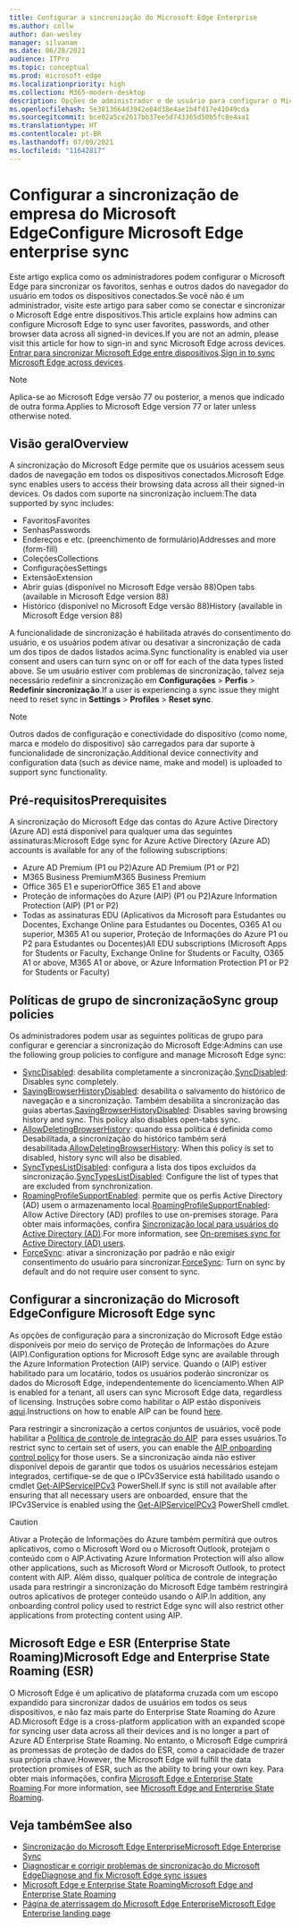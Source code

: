 ```yaml
---
title: Configurar a sincronização do Microsoft Edge Enterprise
ms.author: collw
author: dan-wesley
manager: silvanam
ms.date: 06/28/2021
audience: ITPro
ms.topic: conceptual
ms.prod: microsoft-edge
ms.localizationpriority: high
ms.collection: M365-modern-desktop
description: Opções de administrador e de usuário para configurar o Microsoft Edge para sincronizar os favoritos, senhas e outros dados do navegador.
ms.openlocfilehash: 5e3813664d3942e84d38e4ae1b4fd17e41049cda
ms.sourcegitcommit: bce02a5ce2617bb37ee5d743365d50b5fc8e4aa1
ms.translationtype: HT
ms.contentlocale: pt-BR
ms.lasthandoff: 07/09/2021
ms.locfileid: "11642817"
---
```

# <a name="configure-microsoft-edge-enterprise-sync"></a><span data-ttu-id="5a0d9-103">Configurar a sincronização de empresa do Microsoft Edge</span><span class="sxs-lookup"><span data-stu-id="5a0d9-103">Configure Microsoft Edge enterprise sync</span></span>

<span data-ttu-id="5a0d9-104">Este artigo explica como os administradores podem configurar o Microsoft Edge para sincronizar os favoritos, senhas e outros dados do navegador do usuário em todos os dispositivos conectados.Se você não é um administrador, visite este artigo para saber como se conectar e sincronizar o Microsoft Edge entre dispositivos.</span><span class="sxs-lookup"><span data-stu-id="5a0d9-104">This article explains how admins can configure Microsoft Edge to sync user favorites, passwords, and other browser data across all signed-in devices.If you are not an admin, please visit this article for how to sign-in and sync Microsoft Edge across devices.</span></span> <span data-ttu-id="5a0d9-105">[Entrar para sincronizar Microsoft Edge entre dispositivos](https://support.microsoft.com/microsoft-edge/sign-in-to-sync-microsoft-edge-across-devices-e6ffa79b-ed52-aa32-47e2-5d5597fe4674).</span><span class="sxs-lookup"><span data-stu-id="5a0d9-105">[Sign in to sync Microsoft Edge across devices](https://support.microsoft.com/microsoft-edge/sign-in-to-sync-microsoft-edge-across-devices-e6ffa79b-ed52-aa32-47e2-5d5597fe4674).</span></span>

> [!NOTE]
> <span data-ttu-id="5a0d9-106">Aplica-se ao Microsoft Edge versão 77 ou posterior, a menos que indicado de outra forma.</span><span class="sxs-lookup"><span data-stu-id="5a0d9-106">Applies to Microsoft Edge version 77 or later unless otherwise noted.</span></span>

## <a name="overview"></a><span data-ttu-id="5a0d9-107">Visão geral</span><span class="sxs-lookup"><span data-stu-id="5a0d9-107">Overview</span></span>

<span data-ttu-id="5a0d9-108">A sincronização do Microsoft Edge permite que os usuários acessem seus dados de navegação em todos os dispositivos conectados.</span><span class="sxs-lookup"><span data-stu-id="5a0d9-108">Microsoft Edge sync enables users to access their browsing data across all their signed-in devices.</span></span> <span data-ttu-id="5a0d9-109">Os dados com suporte na sincronização incluem:</span><span class="sxs-lookup"><span data-stu-id="5a0d9-109">The data supported by sync includes:</span></span>

- <span data-ttu-id="5a0d9-110">Favoritos</span><span class="sxs-lookup"><span data-stu-id="5a0d9-110">Favorites</span></span>
- <span data-ttu-id="5a0d9-111">Senhas</span><span class="sxs-lookup"><span data-stu-id="5a0d9-111">Passwords</span></span>
- <span data-ttu-id="5a0d9-112">Endereços e etc. (preenchimento de formulário)</span><span class="sxs-lookup"><span data-stu-id="5a0d9-112">Addresses and more (form-fill)</span></span>
- <span data-ttu-id="5a0d9-113">Coleções</span><span class="sxs-lookup"><span data-stu-id="5a0d9-113">Collections</span></span>
- <span data-ttu-id="5a0d9-114">Configurações</span><span class="sxs-lookup"><span data-stu-id="5a0d9-114">Settings</span></span>
- <span data-ttu-id="5a0d9-115">Extensão</span><span class="sxs-lookup"><span data-stu-id="5a0d9-115">Extension</span></span>
- <span data-ttu-id="5a0d9-116">Abrir guias (disponível no Microsoft Edge versão 88)</span><span class="sxs-lookup"><span data-stu-id="5a0d9-116">Open tabs (available in Microsoft Edge version 88)</span></span>
- <span data-ttu-id="5a0d9-117">Histórico (disponível no Microsoft Edge versão 88)</span><span class="sxs-lookup"><span data-stu-id="5a0d9-117">History (available in Microsoft Edge version 88)</span></span>

<span data-ttu-id="5a0d9-118">A funcionalidade de sincronização é habilitada através do consentimento do usuário, e os usuários podem ativar ou desativar a sincronização de cada um dos tipos de dados listados acima.</span><span class="sxs-lookup"><span data-stu-id="5a0d9-118">Sync functionality is enabled via user consent and users can turn sync on or off for each of the data types listed above.</span></span> <span data-ttu-id="5a0d9-119">Se um usuário estiver com problemas de sincronização, talvez seja necessário redefinir a sincronização em **Configurações** > **Perfis** > **Redefinir sincronização**.</span><span class="sxs-lookup"><span data-stu-id="5a0d9-119">If a user is experiencing a sync issue they might need to reset sync in **Settings** > **Profiles** > **Reset sync**.</span></span>

> [!NOTE]
> <span data-ttu-id="5a0d9-120">Outros dados de configuração e conectividade do dispositivo (como nome, marca e modelo do dispositivo) são carregados para dar suporte à funcionalidade de sincronização.</span><span class="sxs-lookup"><span data-stu-id="5a0d9-120">Additional device connectivity and configuration data (such as device name, make and model) is uploaded to support sync functionality.</span></span>

## <a name="prerequisites"></a><span data-ttu-id="5a0d9-121">Pré-requisitos</span><span class="sxs-lookup"><span data-stu-id="5a0d9-121">Prerequisites</span></span>

<span data-ttu-id="5a0d9-122">A sincronização do Microsoft Edge das contas do Azure Active Directory (Azure AD) está disponível para qualquer uma das seguintes assinaturas:</span><span class="sxs-lookup"><span data-stu-id="5a0d9-122">Microsoft Edge sync for Azure Active Directory (Azure AD) accounts is available for any of the following subscriptions:</span></span>

- <span data-ttu-id="5a0d9-123">Azure AD Premium (P1 ou P2)</span><span class="sxs-lookup"><span data-stu-id="5a0d9-123">Azure AD Premium (P1 or P2)</span></span>
- <span data-ttu-id="5a0d9-124">M365 Business Premium</span><span class="sxs-lookup"><span data-stu-id="5a0d9-124">M365 Business Premium</span></span>
- <span data-ttu-id="5a0d9-125">Office 365 E1 e superior</span><span class="sxs-lookup"><span data-stu-id="5a0d9-125">Office 365 E1 and above</span></span>
- <span data-ttu-id="5a0d9-126">Proteção de informações do Azure (AIP) (P1 ou P2)</span><span class="sxs-lookup"><span data-stu-id="5a0d9-126">Azure Information Protection (AIP) (P1 or P2)</span></span>
- <span data-ttu-id="5a0d9-127">Todas as assinaturas EDU (Aplicativos da Microsoft para Estudantes ou Docentes, Exchange Online para Estudantes ou Docentes, O365 A1 ou superior, M365 A1 ou superior, Proteção de Informações do Azure P1 ou P2 para Estudantes ou Docentes)</span><span class="sxs-lookup"><span data-stu-id="5a0d9-127">All EDU subscriptions (Microsoft Apps for Students or Faculty, Exchange Online for Students or Faculty, O365 A1 or above, M365 A1 or above, or Azure Information Protection P1 or P2 for Students or Faculty)</span></span>

## <a name="sync-group-policies"></a><span data-ttu-id="5a0d9-128">Políticas de grupo de sincronização</span><span class="sxs-lookup"><span data-stu-id="5a0d9-128">Sync group policies</span></span>

<span data-ttu-id="5a0d9-129">Os administradores podem usar as seguintes políticas de grupo para configurar e gerenciar a sincronização do Microsoft Edge:</span><span class="sxs-lookup"><span data-stu-id="5a0d9-129">Admins can use the following group policies to configure and manage Microsoft Edge sync:</span></span>

- <span data-ttu-id="5a0d9-130">[SyncDisabled](./microsoft-edge-policies.md#syncdisabled): desabilita completamente a sincronização.</span><span class="sxs-lookup"><span data-stu-id="5a0d9-130">[SyncDisabled](./microsoft-edge-policies.md#syncdisabled): Disables sync completely.</span></span>
- <span data-ttu-id="5a0d9-131">[SavingBrowserHistoryDisabled](./microsoft-edge-policies.md#savingbrowserhistorydisabled): desabilita o salvamento do histórico de navegação e a sincronização. Também desabilita a sincronização das guias abertas.</span><span class="sxs-lookup"><span data-stu-id="5a0d9-131">[SavingBrowserHistoryDisabled](./microsoft-edge-policies.md#savingbrowserhistorydisabled): Disables saving browsing history and sync. This policy also disables open-tabs sync.</span></span>
- <span data-ttu-id="5a0d9-132">[AllowDeletingBrowserHistory](./microsoft-edge-policies.md#allowdeletingbrowserhistory): quando essa política é definida como Desabilitada, a sincronização do histórico também será desabilitada.</span><span class="sxs-lookup"><span data-stu-id="5a0d9-132">[AllowDeletingBrowserHistory](./microsoft-edge-policies.md#allowdeletingbrowserhistory): When this policy is set to disabled, history sync will also be disabled.</span></span>
- <span data-ttu-id="5a0d9-133">[SyncTypesListDisabled](./microsoft-edge-policies.md#synctypeslistdisabled): configura a lista dos tipos excluídos da sincronização.</span><span class="sxs-lookup"><span data-stu-id="5a0d9-133">[SyncTypesListDisabled](./microsoft-edge-policies.md#synctypeslistdisabled): Configure the list of types that are excluded from synchronization.</span></span>
- <span data-ttu-id="5a0d9-134">[RoamingProfileSupportEnabled](./microsoft-edge-policies.md#roamingprofilesupportenabled): permite que os perfis Active Directory (AD) usem o armazenamento local.</span><span class="sxs-lookup"><span data-stu-id="5a0d9-134">[RoamingProfileSupportEnabled](./microsoft-edge-policies.md#roamingprofilesupportenabled): Allow Active Directory (AD) profiles to use on-premises storage.</span></span> <span data-ttu-id="5a0d9-135">Para obter mais informações, confira [Sincronização local para usuários do Active Directory (AD)](./microsoft-edge-on-premises-sync.md).</span><span class="sxs-lookup"><span data-stu-id="5a0d9-135">For more information, see [On-premises sync for Active Directory (AD) users](./microsoft-edge-on-premises-sync.md).</span></span>
- <span data-ttu-id="5a0d9-136">[ForceSync](/deployedge/microsoft-edge-policies#forcesync): ativar a sincronização por padrão e não exigir consentimento do usuário para sincronizar.</span><span class="sxs-lookup"><span data-stu-id="5a0d9-136">[ForceSync](/deployedge/microsoft-edge-policies#forcesync): Turn on sync by default and do not require user consent to sync.</span></span>  

## <a name="configure-microsoft-edge-sync"></a><span data-ttu-id="5a0d9-137">Configurar a sincronização do Microsoft Edge</span><span class="sxs-lookup"><span data-stu-id="5a0d9-137">Configure Microsoft Edge sync</span></span>

<span data-ttu-id="5a0d9-138">As opções de configuração para a sincronização do Microsoft Edge estão disponíveis por meio do serviço de Proteção de Informações do Azure (AIP).</span><span class="sxs-lookup"><span data-stu-id="5a0d9-138">Configuration options for Microsoft Edge sync are available through the Azure Information Protection (AIP) service.</span></span> <span data-ttu-id="5a0d9-139">Quando o (AIP) estiver habilitado para um locatário, todos os usuários poderão sincronizar os dados do Microsoft Edge, independentemente do licenciamento.</span><span class="sxs-lookup"><span data-stu-id="5a0d9-139">When AIP is enabled for a tenant, all users can sync Microsoft Edge data, regardless of licensing.</span></span> <span data-ttu-id="5a0d9-140">Instruções sobre como habilitar o AIP estão disponíveis [aqui](/azure/information-protection/activate-office365).</span><span class="sxs-lookup"><span data-stu-id="5a0d9-140">Instructions on how to enable AIP can be found [here](/azure/information-protection/activate-office365).</span></span>

<span data-ttu-id="5a0d9-141">Para restringir a sincronização a certos conjuntos de usuários, você pode habilitar a [Política de controle de integração do AIP](/powershell/module/aipservice/set-aipserviceonboardingcontrolpolicy?preserve-view=true&view=azureipps)  para esses usuários.</span><span class="sxs-lookup"><span data-stu-id="5a0d9-141">To restrict sync to certain set of users, you can enable the [AIP onboarding control policy](/powershell/module/aipservice/set-aipserviceonboardingcontrolpolicy?preserve-view=true&view=azureipps) for those users.</span></span> <span data-ttu-id="5a0d9-142">Se a sincronização ainda não estiver disponível depois de garantir que todos os usuários necessários estejam integrados, certifique-se de que o IPCv3Service está habilitado usando o cmdlet [Get-AIPServiceIPCv3](/powershell/module/aipservice/get-aipserviceipcv3?preserve-view=true&view=azureipps)  PowerShell.</span><span class="sxs-lookup"><span data-stu-id="5a0d9-142">If sync is still not available after ensuring that all necessary users are onboarded, ensure that the IPCv3Service is enabled using the [Get-AIPServiceIPCv3](/powershell/module/aipservice/get-aipserviceipcv3?preserve-view=true&view=azureipps)  PowerShell cmdlet.</span></span>

> [!CAUTION]
> <span data-ttu-id="5a0d9-143">Ativar a Proteção de Informações do Azure também permitirá que outros aplicativos, como o Microsoft Word ou o Microsoft Outlook, protejam o conteúdo com o AIP.</span><span class="sxs-lookup"><span data-stu-id="5a0d9-143">Activating Azure Information Protection will also allow other applications, such as Microsoft Word or Microsoft Outlook, to protect content with AIP.</span></span> <span data-ttu-id="5a0d9-144">Além disso, qualquer política de controle de integração usada para restringir a sincronização do Microsoft Edge também restringirá outros aplicativos de proteger conteúdo usando o AIP.</span><span class="sxs-lookup"><span data-stu-id="5a0d9-144">In addition, any onboarding control policy used to restrict Edge sync will also restrict other applications from protecting content using AIP.</span></span>

## <a name="microsoft-edge-and-enterprise-state-roaming-esr"></a><span data-ttu-id="5a0d9-145">Microsoft Edge e ESR (Enterprise State Roaming)</span><span class="sxs-lookup"><span data-stu-id="5a0d9-145">Microsoft Edge and Enterprise State Roaming (ESR)</span></span>

<span data-ttu-id="5a0d9-146">O Microsoft Edge é um aplicativo de plataforma cruzada com um escopo expandido para sincronizar dados de usuários em todos os seus dispositivos, e não faz mais parte do Enterprise State Roaming do Azure AD.</span><span class="sxs-lookup"><span data-stu-id="5a0d9-146">Microsoft Edge is a cross-platform application with an expanded scope for syncing user data across all their devices and is no longer a part of Azure AD Enterprise State Roaming.</span></span> <span data-ttu-id="5a0d9-147">No entanto, o Microsoft Edge cumprirá as promessas de proteção de dados do ESR, como a capacidade de trazer sua própria chave.</span><span class="sxs-lookup"><span data-stu-id="5a0d9-147">However, the Microsoft Edge will fulfill the data protection promises of ESR, such as the ability to bring your own key.</span></span> <span data-ttu-id="5a0d9-148">Para obter mais informações, confira [Microsoft Edge e Enterprise State Roaming](microsoft-edge-enterprise-state-roaming.md).</span><span class="sxs-lookup"><span data-stu-id="5a0d9-148">For more information, see [Microsoft Edge and Enterprise State Roaming](microsoft-edge-enterprise-state-roaming.md).</span></span>

## <a name="see-also"></a><span data-ttu-id="5a0d9-149">Veja também</span><span class="sxs-lookup"><span data-stu-id="5a0d9-149">See also</span></span>

- [<span data-ttu-id="5a0d9-150">Sincronização do Microsoft Edge Enterprise</span><span class="sxs-lookup"><span data-stu-id="5a0d9-150">Microsoft Edge Enterprise Sync</span></span>](microsoft-edge-enterprise-sync.md)
- [<span data-ttu-id="5a0d9-151">Diagnosticar e corrigir problemas de sincronização do Microsoft Edge</span><span class="sxs-lookup"><span data-stu-id="5a0d9-151">Diagnose and fix Microsoft Edge sync issues</span></span>](microsoft-edge-troubleshoot-enterprise-sync.md)
- [<span data-ttu-id="5a0d9-152">Microsoft Edge e Enterprise State Roaming</span><span class="sxs-lookup"><span data-stu-id="5a0d9-152">Microsoft Edge and Enterprise State Roaming</span></span>](microsoft-edge-enterprise-state-roaming.md)
- [<span data-ttu-id="5a0d9-153">Página de aterrissagem do Microsoft Edge Enterprise</span><span class="sxs-lookup"><span data-stu-id="5a0d9-153">Microsoft Edge Enterprise landing page</span></span>](https://aka.ms/EdgeEnterprise)